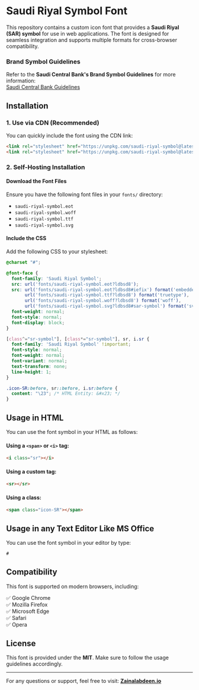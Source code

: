 # Saudi Riyal Symbol Font

This repository contains a custom icon font that provides a **Saudi Riyal (SAR) symbol** for use in web applications. The font is designed for seamless integration and supports multiple formats for cross-browser compatibility.

### Brand Symbol Guidelines
Refer to the **Saudi Central Bank's Brand Symbol Guidelines** for more information:  
[Saudi Central Bank Guidelines](https://www.sama.gov.sa/ar-sa/Currency/SRS/Documents/Guidelines.pdf)


## Installation

### 1. Use via CDN (Recommended)

You can quickly include the font using the CDN link:

```html
<link rel="stylesheet" href="https://unpkg.com/saudi-riyal-symbol@latest/dist/saudi-riyal-symbol.css">
<link rel="stylesheet" href="https://unpkg.com/saudi-riyal-symbol@latest/dist/saudi-riyal-symbol.min.css">
```

### 2. Self-Hosting Installation

#### Download the Font Files

Ensure you have the following font files in your `fonts/` directory:

- `saudi-riyal-symbol.eot`
- `saudi-riyal-symbol.woff`
- `saudi-riyal-symbol.ttf`
- `saudi-riyal-symbol.svg`

#### Include the CSS

Add the following CSS to your stylesheet:

```css
@charset "#";

@font-face {
  font-family: 'Saudi Riyal Symbol';
  src: url('fonts/saudi-riyal-symbol.eot?ldbsd8');
  src: url('fonts/saudi-riyal-symbol.eot?ldbsd8#iefix') format('embedded-opentype'),
       url('fonts/saudi-riyal-symbol.ttf?ldbsd8') format('truetype'),
       url('fonts/saudi-riyal-symbol.woff?ldbsd8') format('woff'),
       url('fonts/saudi-riyal-symbol.svg?ldbsd8#sar-symbol') format('svg');
  font-weight: normal;
  font-style: normal;
  font-display: block;
}

[class^="sr-symbol"], [class*="sr-symbol"], sr, i.sr {
  font-family: 'Saudi Riyal Symbol' !important;
  font-style: normal;
  font-weight: normal;
  font-variant: normal;
  text-transform: none;
  line-height: 1;
}

.icon-SR:before, sr::before, i.sr:before {
  content: "\23"; /* HTML Entity: &#x23; */
}
```

## Usage in HTML

You can use the font symbol in your HTML as follows:

#### Using a `<span>` or `<i>` tag:
```html
<i class="sr"></i>
```

#### Using a custom tag:
```html
<sr></sr>
```

#### Using a class:
```html
<span class="icon-SR"></span>
```
## Usage in any Text Editor Like MS Office

You can use the font symbol in your editor by type:
```html
#
```
## Compatibility

This font is supported on modern browsers, including:

✅ Google Chrome  
✅ Mozilla Firefox  
✅ Microsoft Edge  
✅ Safari  
✅ Opera  

## License

This font is provided under the **MIT**. Make sure to follow the usage guidelines accordingly.

---

For any questions or support, feel free to  visit: [**Zainalabdeen.io**](https://zainalabdeen.io)

